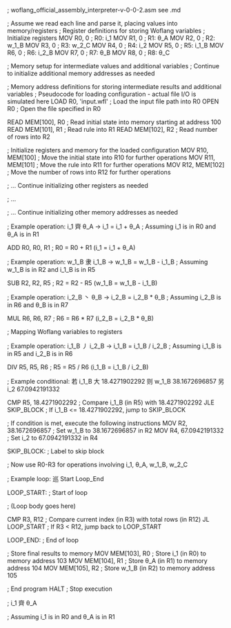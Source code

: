 ; woflang_official_assembly_interpreter-v-0-0-2.asm see .md

; Assume we read each line and parse it, placing values into memory/registers
; Register definitions for storing Woflang variables
; Initialize registers
MOV R0, 0   ; R0: i_1
MOV R1, 0   ; R1: θ_A
MOV R2, 0   ; R2: w_1_B
MOV R3, 0   ; R3: w_2_C
MOV R4, 0   ; R4: i_2
MOV R5, 0   ; R5: i_1_B
MOV R6, 0   ; R6: i_2_B
MOV R7, 0   ; R7: θ_B
MOV R8, 0   ; R8: θ_C

; Memory setup for intermediate values and additional variables
; Continue to initialize additional memory addresses as needed


; Memory address definitions for storing intermediate results and additional variables
; Pseudocode for loading configuration - actual file I/O is simulated here
LOAD R0, 'input.wfl'      ; Load the input file path into R0
OPEN R0                   ; Open the file specified in R0


READ MEM[100], R0         ; Read initial state into memory starting at address 100
READ MEM[101], R1         ; Read rule into R1
READ MEM[102], R2         ; Read number of rows into R2

; Initialize registers and memory for the loaded configuration
MOV R10, MEM[100]         ; Move the initial state into R10 for further operations
MOV R11, MEM[101]         ; Move the rule into R11 for further operations
MOV R12, MEM[102]         ; Move the number of rows into R12 for further operations

; ... Continue initializing other registers as needed


; ...

; ... Continue initializing other memory addresses as needed

; Example operation: i_1 齊 θ_A -> i_1 = i_1 + θ_A
; Assuming i_1 is in R0 and θ_A is in R1

ADD R0, R0, R1        ; R0 = R0 + R1 (i_1 = i_1 + θ_A)


; Example operation: w_1_B 隶 i_1_B -> w_1_B = w_1_B - i_1_B
; Assuming w_1_B is in R2 and i_1_B is in R5

SUB R2, R2, R5        ; R2 = R2 - R5 (w_1_B = w_1_B - i_1_B)


; Example operation: i_2_B 丶 θ_B -> i_2_B = i_2_B * θ_B
; Assuming i_2_B is in R6 and θ_B is in R7

MUL R6, R6, R7        ; R6 = R6 * R7 (i_2_B = i_2_B * θ_B)


; Mapping Woflang variables to registers

; Example operation: i_1_B 丿 i_2_B -> i_1_B = i_1_B / i_2_B
; Assuming i_1_B is in R5 and i_2_B is in R6

DIV R5, R5, R6        ; R5 = R5 / R6 (i_1_B = i_1_B / i_2_B)


; Example conditional: 若 i_1_B 大 18.4271902292 则 w_1_B 38.1672696857 另 i_2 67.0942191332

CMP R5, 18.4271902292 ; Compare i_1_B (in R5) with 18.4271902292
JLE SKIP_BLOCK        ; If i_1_B <= 18.4271902292, jump to SKIP_BLOCK

; If condition is met, execute the following instructions
MOV R2, 38.1672696857 ; Set w_1_B to 38.1672696857 in R2
MOV R4, 67.0942191332 ; Set i_2 to 67.0942191332 in R4

SKIP_BLOCK:           ; Label to skip block

; Now use R0-R3 for operations involving i_1, θ_A, w_1_B, w_2_C


; Example loop: 巡 Start Loop_End

LOOP_START:           ; Start of loop

; (Loop body goes here)

CMP R3, R12           ; Compare current index (in R3) with total rows (in R12)
JL LOOP_START         ; If R3 < R12, jump back to LOOP_START

LOOP_END:             ; End of loop


; Store final results to memory
MOV MEM[103], R0      ; Store i_1 (in R0) to memory address 103
MOV MEM[104], R1      ; Store θ_A (in R1) to memory address 104
MOV MEM[105], R2      ; Store w_1_B (in R2) to memory address 105

; End program
HALT                  ; Stop execution


; i_1 齊 θ_A

; Assuming i_1 is in R0 and θ_A is in R1
